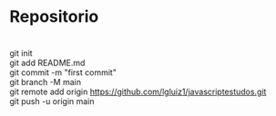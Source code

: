 # Repositorio <br>
# 
git init <br>
git add README.md <br>
git commit -m "first commit" <br>
git branch -M main <br>
git remote add origin https://github.com/lgluiz1/javascriptestudos.git <br>
git push -u origin main <br>
